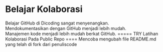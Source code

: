 # Belajar Kolaborasi
Belajar GitHub di Dicoding sangat menyenangkan.<br>
Mendokumentasikan dengan GitHub menjadi lebih mudah.<br>
Manajemen kode menjadi lebih mudah berkat GitHub.
===== TRY Latihan Kolaborasi Pada Public Repo ====
Mencoba mengubah file README.md yang telah di fork dari penuliscode
